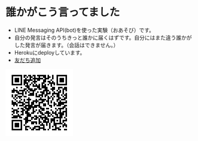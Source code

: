 # 誰かがこう言ってました

- LINE Messaging API(bot)を使った実験（おあそび）です。
- 自分の発言はそのうちきっと誰かに届くはずです。自分にはまた違う誰かがした発言が届きます。（会話はできません。）
- Herokuにdeployしています。
- [友だち追加](https://line.me/R/ti/p/FYxWhBxuDv)

![友だち追加](https://github.com/snisimu/someone-says-something/blob/master/image/QR.png?raw=tre)

